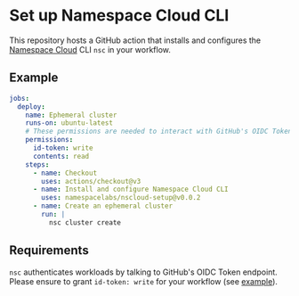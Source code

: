 # Set up Namespace Cloud CLI

This repository hosts a GitHub action that installs and configures
the [Namespace Cloud](https://cloud.namespace.so) CLI `nsc` in your workflow.

## Example

```yaml
jobs:
  deploy:
    name: Ephemeral cluster
    runs-on: ubuntu-latest
    # These permissions are needed to interact with GitHub's OIDC Token endpoint.
    permissions:
      id-token: write
      contents: read
    steps:
      - name: Checkout
        uses: actions/checkout@v3
      - name: Install and configure Namespace Cloud CLI
        uses: namespacelabs/nscloud-setup@v0.0.2
      - name: Create an ephemeral cluster
        run: |
          nsc cluster create
```

## Requirements

`nsc` authenticates workloads by talking to GitHub's OIDC Token endpoint.
Please ensure to grant `id-token: write` for your workflow (see [example](#example)).
